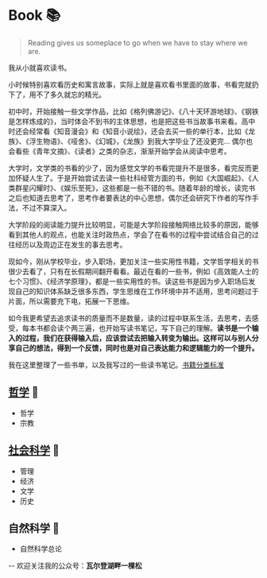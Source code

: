 # Book :books:

>Reading gives us someplace to go when we have to stay where we are.
>

我从小就喜欢读书。  

小时候特别喜欢看历史和寓言故事，实际上就是喜欢看书里面的故事，书看完就扔下了，用不了多久就忘的精光。  

初中时，开始接触一些文学作品，比如《格列佛游记》、《八十天环游地球》、《钢铁是怎样炼成的》，当时体会不到书的主体思想，也是把这些书当故事书来看。高中时还会经常看《知音漫会》和《知音小说绘》，还会去买一些的单行本，比如《龙族》、《浮生物语》、《哑舍》、《幻城》，《龙族》到我大学毕业了还没更完...
偶尔也会看些《青年文摘》、《读者》之类的杂志，渐渐开始学会从阅读中思考。

大学时，文学类的书看的少了，因为感觉文学的书看完提升不是很多，看完反而更加怀疑人生了。于是开始尝试去读一些社科经管方面的书，例如《大国崛起》、《人类群星闪耀时》、《娱乐至死》，这些都是一些不错的书。随着年龄的增长，读完书之后也知道去思考了，思考作者要表达的中心思想，偶尔还会研究下作者的写作手法，不过不算深入。

大学阶段的阅读能力提升比较明显，可能是大学阶段接触网络比较多的原因，能够看到其他人的观点，也能关注时政热点，学会了在看书的过程中尝试结合自己的过往经历以及周边正在发生的事去思考。

现如今，刚从学校毕业，步入职场，更加关注一些实用性书籍，文学哲学相关的书很少去看了，只有在长假期间翻开看看。最近在看的一些书，例如《高效能人士的七个习惯》、《经济学原理》，都是一些实用性的书。读这些书是因为步入职场后发现自己的知识体系缺乏很多东西，学生思维在工作环境中并不适用，思考问题过于片面，所以需要充下电，拓展一下思维。

如今我更希望去追求读书的质量而不是数量，读的过程中联系生活，去思考，去感受，每本书都会读个两三遍，也开始写读书笔记，写下自己的理解。**读书是一个输入的过程，我们在获得输入后，应该尝试去把输入转变为输出。这样可以与别人分享自己的想法，得到一个反馈，同时也是对自己表达能力和逻辑能力的一个提升。**

我在这里整理了一些书单，以及我写过的一些读书笔记。[书籍分类标准](https://zhidao.baidu.com/question/25737511.html)

## [哲学](./philosophy) :green_book:
* 哲学
* 宗教

## [社会科学](./social-sciences) :notebook:
* 管理
* 经济
* 文学
* 历史

## 自然科学 :closed_book:
* 自然科学总论



--
欢迎关注我的公众号：**瓦尔登湖畔一棵松**
